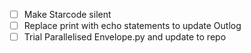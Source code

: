 - [ ] Make Starcode silent
- [ ] Replace print with echo statements to update Outlog
- [ ] Trial Parallelised Envelope.py and update to repo
